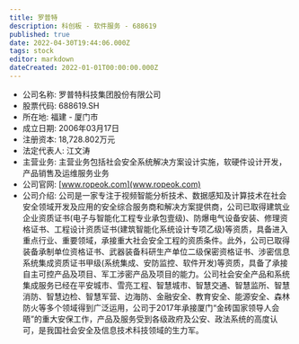 ```yaml
---
title: 罗普特
description: 科创板 - 软件服务 - 688619
published: true
date: 2022-04-30T19:44:06.000Z
tags: stock
editor: markdown
dateCreated: 2022-01-01T00:00:00.000Z
---
```


- 公司名称: 罗普特科技集团股份有限公司
- 股票代码: 688619.SH
- 所在地: 福建 - 厦门市
- 成立日期: 2006年03月17日
- 注册资本: 18,728.802万元
- 法定代表人: 江文涛
- 主营业务: 主营业务包括社会安全系统解决方案设计实施，软硬件设计开发，产品销售及运维服务业务
- 公司官网: [www.ropeok.com](www.ropeok.com)
- 公司介绍: 公司是一家专注于视频智能分析技术、数据感知及计算技术在社会安全领域开发及应用的安全综合服务商和解决方案提供商，公司已取得建筑业企业资质证书(电子与智能化工程专业承包壹级)、防爆电气设备安装、修理资格证书、工程设计资质证书(建筑智能化系统设计专项乙级)等资质，具备进入重点行业、重要领域，承接重大社会安全工程的资质条件。此外，公司已取得装备承制单位资格证书、武器装备科研生产单位二级保密资格证书、涉密信息系统集成资质证书甲级(系统集成、安防监控、软件开发)等资质，具备了承接自主可控产品及项目、军工涉密产品及项目的能力。公司社会安全产品和系统集成服务已经在平安城市、雪亮工程、智慧城市、智慧交通、智慧监所、智慧消防、智慧边检、智慧军营、边海防、金融安全、教育安全、能源安全、森林防火等多个领域得到广泛运用，公司于2017年承接厦门“金砖国家领导人会晤”的重大安保工作，产品及服务受到各级政府及公安、政法系统的高度认可，是我国社会安全及信息技术科技领域的生力军。


